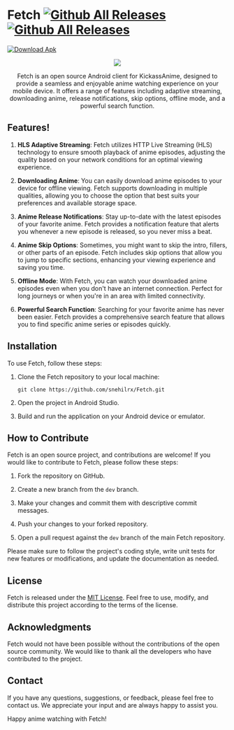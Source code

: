 # Fetch [![Github All Releases](https://img.shields.io/github/downloads/snehilrx/Fetch/total.svg)]() [![Github All Releases](https://img.shields.io/github/issues/snehilrx/Fetch/total.svg)]() 

[![Download Apk](https://custom-icon-badges.herokuapp.com/badge/-Download-blue?style=for-the-badge&logo=download&logoColor=white "Download Apk")](https://github.com/snehilrx/Fetch/releases/tag/0.0.1.39)


<p align="center">
<img src="https://github.com/snehilrx/Fetch/assets/7668602/e1916e36-6eb3-4941-9136-0d1605286e92"/>
</p>
<p align="center">
Fetch is an open source Android client for KickassAnime, designed to provide a seamless and enjoyable anime watching experience on your mobile device. It offers a range of features including adaptive streaming, downloading anime, release notifications, skip options, offline mode, and a powerful search function.
</p>


## Features!

1. **HLS Adaptive Streaming**: Fetch utilizes HTTP Live Streaming (HLS) technology to ensure smooth playback of anime episodes, adjusting the quality based on your network conditions for an optimal viewing experience.

2. **Downloading Anime**: You can easily download anime episodes to your device for offline viewing. Fetch supports downloading in multiple qualities, allowing you to choose the option that best suits your preferences and available storage space.

3. **Anime Release Notifications**: Stay up-to-date with the latest episodes of your favorite anime. Fetch provides a notification feature that alerts you whenever a new episode is released, so you never miss a beat.

4. **Anime Skip Options**: Sometimes, you might want to skip the intro, fillers, or other parts of an episode. Fetch includes skip options that allow you to jump to specific sections, enhancing your viewing experience and saving you time.

5. **Offline Mode**: With Fetch, you can watch your downloaded anime episodes even when you don't have an internet connection. Perfect for long journeys or when you're in an area with limited connectivity.

6. **Powerful Search Function**: Searching for your favorite anime has never been easier. Fetch provides a comprehensive search feature that allows you to find specific anime series or episodes quickly.

## Installation

To use Fetch, follow these steps:

1. Clone the Fetch repository to your local machine:

   ```
   git clone https://github.com/snehilrx/Fetch.git
   ```

2. Open the project in Android Studio.

3. Build and run the application on your Android device or emulator.

## How to Contribute

Fetch is an open source project, and contributions are welcome! If you would like to contribute to Fetch, please follow these steps:

1. Fork the repository on GitHub.

2. Create a new branch from the `dev` branch.

3. Make your changes and commit them with descriptive commit messages.

4. Push your changes to your forked repository.

5. Open a pull request against the `dev` branch of the main Fetch repository.

Please make sure to follow the project's coding style, write unit tests for new features or modifications, and update the documentation as needed.

## License

Fetch is released under the [MIT License](LICENSE). Feel free to use, modify, and distribute this project according to the terms of the license.

## Acknowledgments

Fetch would not have been possible without the contributions of the open source community. We would like to thank all the developers who have contributed to the project.

## Contact

If you have any questions, suggestions, or feedback, please feel free to contact us. We appreciate your input and are always happy to assist you.

Happy anime watching with Fetch!
